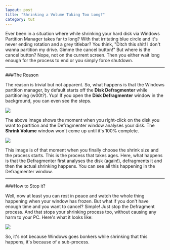 ```yaml
---
layout: post
title: "Shrinking a Volume Taking Too Long?"
category: tut
---
```

 
Ever been in a situation where while shrinking your hard disk via Windows Partition Manager takes far to long? With that irritating blue circle and it's never ending rotation and a grey titlebar? You think, "Ditch this shit! I don't wanna partition my drive. Gimme the cancel button!" But where is the cancel button? Nope, not on the current screen. Then you either wait long enough for the process to end or you simply force shutdown.

---

###The Reason

The reason is trivial but not apparent. So, what happens is that the Windows partition manager, by default starts off the **Disk Defragmenter** while partitioning (w00t?). Yup! If you open the **Disk Defragmenter** window in the background, you can even see the steps.

<a href="{{ site.baseurl }}public/img/tut/too-long/1.png"><img src="{{ site.baseurl }}public/img/tut/too-long/1.png"></a>

The above image shows the moment when you right-click on the disk you want to partition and the Defragmenter window analyses your disk. The **Shrink Volume** window won't come up until it's 100% complete.

<a href="{{ site.baseurl }}public/img/tut/too-long/2.png"><img src="{{ site.baseurl }}public/img/tut/too-long/2.png"></a>

This image is of that moment when you finally choose the shrink size and the process starts. This is the process that takes ages. Here, what happens is that the Defragmenter first analyses the disk (again!), defragments it and then the actual shrinking happens. You can see all this happening in the Defragmenter window.

---

###How to Stop it?

Well, now at least you can rest in peace and watch the whole thing happening when your window has frozen. But what if you don't have enough time and you want to cancel?
Simple! Just stop the Defragment process. And that stops your shrinking process too, without causing any harm to your PC. Here's what it looks like:

<a href="{{ site.baseurl }}public/img/tut/too-long/3.png"><img src="{{ site.baseurl }}public/img/tut/too-long/3.png"></a>

So, it's not because Windows goes bonkers while shrinking that this happens, it's because of a sub-process.